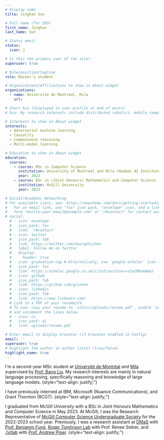 ```yaml
---
# Display name
title: Jinghan Sun

# Full name (for SEO)
first_name: Jinghan
last_name: Sun

# Status emoji
status:
  icon: 🧸

# Is this the primary user of the site?
superuser: true

# Role/position/tagline
role: Master's student

# Organizations/Affiliations to show in About widget
organizations:
  - name: Université de Montréal, Mila
    url: 

# Short bio (displayed in user profile at end of posts)
# bio: My research interests include distributed robotics, mobile computing and programmable matter.

# Interests to show in About widget
interests:
  - Adversarial machine learning
  - Causality
  - Commonsense reasoning
  - Multi-modal learning

# Education to show in About widget
education:
  courses:
    - course: MSc in Computer Science
      institution: University of Montreal and Mila (Quebec AI Institute)
      year: 2023
    - course: BSc in (Joint Honours) Mathematics and Computer Science
      institution: McGill University
      year: 2023

# Social/Academic Networking
# For available icons, see: https://wowchemy.com/docs/getting-started/page-builder/#icons
#   For an email link, use "fas" icon pack, "envelope" icon, and a link in the
#   form "mailto:your-email@example.com" or "/#contact" for contact widget.
# social: 
  # - icon: envelope
  #   icon_pack: fas
  #   link: '/#contact'
  # - icon: twitter
  #   icon_pack: fab
  #   link: https://twitter.com/GeorgeCushen
  #   label: Follow me on Twitter
  #   display:
  #     header: true
  # - icon: graduation-cap # Alternatively, use `google-scholar` icon from `ai` icon pack
  #   icon_pack: fas
  #   link: https://scholar.google.co.uk/citations?user=sIwtMXoAAAAJ
  # - icon: github
  #   icon_pack: fab
  #   link: https://github.com/gcushen
  # - icon: linkedin
  #   icon_pack: fab
  #   link: https://www.linkedin.com/
  # Link to a PDF of your resume/CV.
  # To use: copy your resume to `static/uploads/resume.pdf`, enable `ai` icons in `params.yaml`,
  # and uncomment the lines below.
  # - icon: cv
  #   icon_pack: ai
  #   link: uploads/resume.pdf

# Enter email to display Gravatar (if Gravatar enabled in Config)
email: ''
superuser: true
# Highlight the author in author lists? (true/false)
highlight_name: true
---
```


I'm a second-year MSc student at [Université de Montréal](https://diro.umontreal.ca/english/home/) and [Mila](https://mila.quebec/en/) supervised by [Prof. Bang Liu](http://www-labs.iro.umontreal.ca/~liubang/index.html). My research interests are mainly in natural language processing, specifically reasoning and knowledge of large language models.
{style="text-align: justify;"}

I have previously interned at IBM, Microsoft (Nuance Communications), and Grant Thornton (RCGT).
{style="text-align: justify;"}

I graduated from McGill University with a BSc in Joint Honours Mathematics and Computer Science in May 2023. At McGill, I was the Research Representative of [McGill Computer Science Undergraduate Society](https://mcgill-csus.ca/) for the 2022-2023 school year. Previously, I was a research assistant at [DMaS](https://dmas.lab.mcgill.ca/index.html) with [Prof. Benjamin Fung](https://dmas.lab.mcgill.ca/fung/index.htm), [Roger Tomlinson Lab](https://tomlinson.lab.mcgill.ca/) with Prof. Renee Sieber, and [.txtlab](https://txtlab.org/) with [Prof. Andrew Piper](https://piperlab.mcgill.ca/).
{style="text-align: justify;"}
